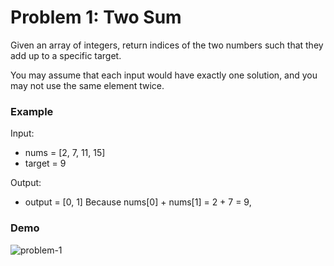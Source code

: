 # Problem 1: Two Sum

Given an array of integers, return indices of the two numbers such that they add up to a specific target.

You may assume that each input would have exactly one solution, and you may not use the same element twice.

### Example

Input:
- nums = [2, 7, 11, 15]
- target = 9

Output:
- output = [0, 1]
Because nums[0] + nums[1] = 2 + 7 = 9,

### Demo
![problem-1](https://user-images.githubusercontent.com/53406674/79644393-9762d600-815d-11ea-91a5-acbd1c261daf.gif)
